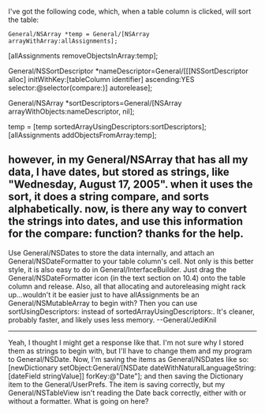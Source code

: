 

I've got the following code, which, when a table column is clicked, will sort the table:

    General/NSArray *temp = General/[NSArray arrayWithArray:allAssignments];
[allAssignments removeObjectsInArray:temp];
		
General/NSSortDescriptor *nameDescriptor=General/[[[NSSortDescriptor alloc] initWithKey:[tableColumn identifier] ascending:YES selector:@selector(compare:)] autorelease];
		
General/NSArray *sortDescriptors=General/[NSArray arrayWithObjects:nameDescriptor, nil];
		
temp = [temp sortedArrayUsingDescriptors:sortDescriptors];
[allAssignments addObjectsFromArray:temp];

however, in my General/NSArray that has all my data, I have dates, but stored as strings, like "Wednesday, August 17, 2005".  when it uses the sort, it does a string compare, and sorts alphabetically.  now, is there any way to convert the strings into dates, and use this information for the compare: function?  thanks for the help.
----
Use General/NSDate<nowiki/>s to store the data internally, and attach an General/NSDateFormatter to your table column's cell. Not only is this better style, it is also easy to do in General/InterfaceBuilder. Just drag the General/NSDateFormatter icon (in the text section on 10.4) onto the table column and release. Also, all that allocating and autoreleasing might rack up...wouldn't it be easier just to have     allAssignments be an General/NSMutableArray to begin with? Then you can use     sortUsingDescriptors: instead of     sortedArrayUsingDescriptors:. It's cleaner, probably faster, and likely uses less memory. --General/JediKnil

----

Yeah, I thought I might get a response like that.  I'm not sure why I stored them as strings to begin with, but I'll have to change them and my program to General/NSDate.  Now, I'm saving the items as General/NSDates like so:      [newDictionary setObject:General/[NSDate dateWithNaturalLanguageString:[dateField stringValue]] forKey:@"Date"]; and then saving the Dictionary item to the General/UserPrefs.  The item is saving correctly, but my General/NSTableView isn't reading the Date back correctly, either with or without a formatter.  What is going on here?